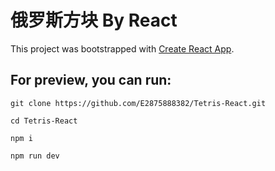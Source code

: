 # 俄罗斯方块 By React 

This project was bootstrapped with [Create React App](https://github.com/facebook/create-react-app).

## For preview, you can run:

`git clone https://github.com/E2875888382/Tetris-React.git`

`cd Tetris-React`

`npm i`

`npm run dev`
